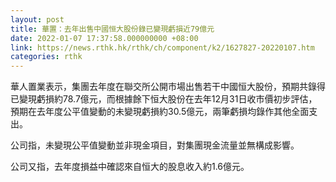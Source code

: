 ```yaml
---
layout: post
title: 華置：去年出售中國恒大股份錄已變現虧損近79億元
date: 2022-01-07 17:37:58.000000000 +08:00
link: https://news.rthk.hk/rthk/ch/component/k2/1627827-20220107.htm
categories: rthk
---
```


華人置業表示，集團去年度在聯交所公開市場出售若干中國恒大股份，預期共錄得已變現虧損約78.7億元，而根據餘下恒大股份在去年12月31日收市價初步評估，預期在去年度公平值變動的未變現虧損約30.5億元，兩筆虧損均錄作其他全面支出。

公司指，未變現公平值變動並非現金項目，對集團現金流量並無構成影響。

公司又指，去年度損益中確認來自恒大的股息收入約1.6億元。
